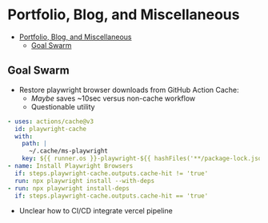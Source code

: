 # Portfolio, Blog, and Miscellaneous

- [Portfolio, Blog, and Miscellaneous](#portfolio-blog-and-miscellaneous)
  - [Goal Swarm](#goal-swarm)

## Goal Swarm

- Restore playwright browser downloads from GitHub Action Cache:
  - _Maybe_ saves ~10sec versus non-cache workflow
  - Questionable utility

```yaml
- uses: actions/cache@v3
  id: playwright-cache
  with:
    path: |
      ~/.cache/ms-playwright
    key: ${{ runner.os }}-playwright-${{ hashFiles('**/package-lock.json') }}
- name: Install Playwright Browsers
  if: steps.playwright-cache.outputs.cache-hit != 'true'
  run: npx playwright install --with-deps
- run: npx playwright install-deps
  if: steps.playwright-cache.outputs.cache-hit == 'true'
```

- Unclear how to CI/CD integrate vercel pipeline
